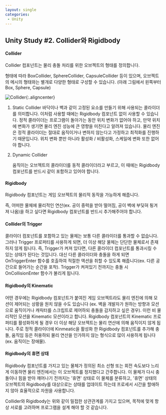 ```yaml
---
layout: single
categories:
 - Unity
---
```




## Unity Study \#2. Collider와 Rigidbody

#### Collider

Collider 컴포넌트는 물리 충돌 처리를 위한 오브젝트의 형태를 정의합니다.

형태에 따라 BoxCollider, SphereCollider, CapsuleCollider 등이 있으며, 오브젝트의 메시의 형태와는 별개로 다양한 형태로 구성할 수 있습니다. (아래 그림에서 왼쪽부터 Box, Sphere, Capsule)

![Collider](https://user-images.githubusercontent.com/28036481/113551299-5fcf9100-962f-11eb-89d4-f2b085b2b8b1.jpg){:.aligncenter}

1. Static Collider
    바닥이나 벽과 같이 고정된 요소를 만들기 위해 사용되는 콜라이더를 의미합니다. 이처럼 사용할 때에는 Rigidbody 컴포넌트 없이 사용할 수 있습니다. 정적 콜라이더는 프로그램이 돌아가는 동안 위치 변화가 없어야 하고, 만약 위치에 변화가 생기면 물리 엔진 성능에 큰 영향을 미친다고 알려져 있습니다. 물리 엔진은 정적 콜라이더는 절대로 움직이거나 변하지 않는다고 가정하고 최적화를 진행하기 때문입니다. 위치 변화 뿐만 아니라 활성화 / 비활성화, 스케일에 변화 또한 없어야 합니다. 

2. Dynamic Collider

    움직이는 오브젝트의 콜라이더를 동적 콜라이더라고 부르고, 이 때에는 Rigidbody 컴포넌트를 반드시 같이 포함하고 있어야 합니다.



#### Rigidbody

Rigidbody 컴포넌트는 게임 오브젝트의 물리적 동작을 가능하게 해줍니다. 

즉, 어떠한 물체에 물리적인 연산(ex. 공이 중력을 받아 떨어짐, 공이 벽에 부딪혀 튕겨져 나옴)을 하고 싶다면 Rigidbody 컴포넌트를 반드시 추가해주어야 합니다.



#### Collider의 Trigger

콜라이더 컴포넌트를 포함하고 있는 물체는 보통 다른 콜라이더를 통과할 수 없습니다. 그러나 Trigger 프로퍼티를  사용하게 되면, 더 이상 해당 물체는 단단한 물체로서 존재하지 않게 됩니다. 즉, Trigger가 켜져 있다면, 다른 콜라이더 컴포넌트를 통과시킬 수 있는 상태가 된다는 것입니다. 대신 다른 콜라이더와 충돌을 하게 되면 OnTriggerEnter 함수를 호출하여 적절한 액션을 취할 수 있도록 해줍니다(ex. 다른 공간으로 들어가는 순간을 포착). Trigger가 켜져있기 전까지는 충돌 시 OnCollisionEnter 함수가 불리게 됩니다. 

#### Rigidbody의 Kinematic

어떤 경우에는 Rigidbody 컴포넌트가 붙여진 게임 오브젝트라도 물리 엔진에 의해 모션이 제어되는 상황을 원치 않을 수도 있습니다 (ex. 벽을 개발자가 원하는 방향과 모션으로 움직이거나 캐릭터를 스크립트로 제어하되 충돌을 감지하고 싶은 경우). 이런 비 물리적인 모션을 Kinematic 모션이라고 합니다. Rigidbody 컴포넌트의 Kinematic 프로퍼티를 활성화하게 될 경우 더 이상 해당 오브젝트는 물리 연산에 의해 움직이지 않게 됩니다. 주로 정적 콜라이더에 Kinmeatic을 활성화 한 Rigidbody 컴포넌트를 추가해 충돌, 움직임 등은 허용하되 물리 연산을 인가하지 않는 형식으로 많이 사용하게 됩니다 (ex. 움직이는 장애물). 

#### Rigidbody의 휴면 상태

Rigidbody 컴포넌트를 가지고 있는 물체가 정의된 최소 선형 또는 회전 속도보다 느리게 이동하면 물리 엔진에서는 이 오브젝트를 정지했다고 간주합니다. 이 물체가 다시 충돌이나 힘을 받아 깨어나기 전까지는 '휴면' 상태로 이 물체를 분류하고, '휴면' 상태의 오브젝트의 Rigidbody를 대상으로는 상태를 업데이트 하는데 프로세서 시간을 할애하지 않아 효율적으로 자원을 사용합니다.



Collider와 Rigidbody는 위와 같이 밀접한 상관관계를 가지고 있으며, 목적에 맞게 항상 서로를 고려하며 프로그램을 설계 해야 할 것 같습니다.
